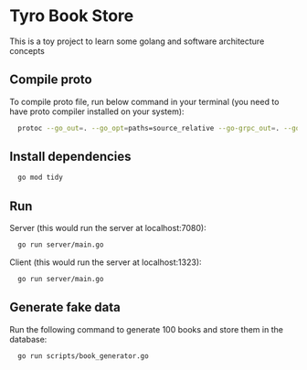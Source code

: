 
# Tyro Book Store

This is a toy project to learn some golang and software architecture concepts


## Compile proto

To compile proto file, run below command in your terminal (you need to have proto compiler installed on your system):

```bash
  protoc --go_out=. --go_opt=paths=source_relative --go-grpc_out=. --go-grpc_opt=paths=source_relative protos/bookstore.proto
```

## Install dependencies

```bash
  go mod tidy
```

## Run

Server (this would run the server at localhost:7080):

```bash
  go run server/main.go
```

Client (this would run the server at localhost:1323):

```bash
  go run server/main.go
```

## Generate fake data

Run the following command to generate 100 books and store them in the database:

```bash
  go run scripts/book_generator.go
```